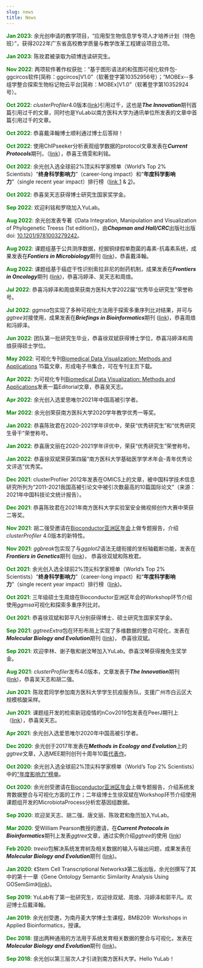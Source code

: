 ```yaml
---
slug: news
title: News
---
```


<strong><font color="green">Jan 2023</font></strong>: 余光创申请的教学项目，“应用型生物信息学专项人才培养计划（特色班）”，获得2022年广东省高校教学质量与教学改革工程建设项目立项。

<strong><font color="green">Jan 2023</font></strong>: 陈玫君被录取为硕博连读研究生。

<strong><font color="green">Nov 2022</font></strong>: 两项软件著作权获批：“基于图形语法的和弦图可视化软件包-ggcircos软件[简称：ggcircos]V1.0”（软著登字第10352956号）；“MOBEx--多组学整合探索生物标记物云平台[简称：MOBEx]V1.0”（软著登字第10352924号）。

<strong><font color="green">Oct 2022</font></strong>: *clusterProfiler*4.0版本([link](https://doi.org/10.1016/j.xinn.2021.100141))引用过千，这也是***The Innovation***期刊首篇引用过千的文章，同时也是YuLab以南方医科大学为通讯单位所发表的文章中首篇引用过千的文章。

<strong><font color="green">Oct 2022</font></strong>: 恭喜戴泽翰博士顺利通过博士后答辩！

<strong><font color="green">Oct 2022</font></strong>: 使用ChIPseeker分析表观组学数据的protocol文章发表在***Current Protocols***期刊，（[link](https://onlinelibrary.wiley.com/share/author/GYJGUBYCTRMYJFN2JFZZ?target=10.1002/cpz1.585)），恭喜王倩雯和利铭。

<strong><font color="green">Oct 2022</font></strong>: 余光创入选全球前2%顶尖科学家榜单（World’s Top 2% Scientists）“<strong>终身科学影响力</strong>”（career-long impact）和“<strong>年度科学影响力</strong>”（single recent year impact）排行榜（[link 1](https://elsevier.digitalcommonsdata.com/datasets/btchxktzyw/4) & [2](http://www.smu.edu.cn/info/1139/15995.htm))。

<strong><font color="green">Oct 2022</font></strong>: 恭喜吴天志获得博士研究生国家奖学金。

<strong><font color="green">Sep 2022</font></strong>: 欢迎利铭和罗晓加入YuLab。

<strong><font color="green">Aug 2022</font></strong>: 余光创发表专著《Data Integration, Manipulation and Visualization of Phylogenetic Treess (1st edition)》，由***Chapman and Hall/CRC***出版社出版 doi: [10.1201/9781003279242](https://doi.org/10.1201/9781003279242)。

<strong><font color="green">Aug 2022</font></strong>: 课题组基于公共测序数据，挖掘铜绿假单胞菌的毒素-抗毒素系统，成果发表在***Fontiers in Microbiology***期刊 ([link](https://www.frontiersin.org/articles/10.3389/fmicb.2022.951774))，恭喜戴泽翰。

<strong><font color="green">Aug 2022</font></strong>: 课题组基于癌症干性识别索拉非尼的耐药机制，成果发表在***Frontiers in Oncology***期刊 ([link](https://www.frontiersin.org/articles/10.3389/fonc.2022.912694/2))，恭喜冯婷泽、吴天志和周烺。

<strong><font color="green">Jul 2022</font></strong>: 恭喜冯婷泽和周烺荣获南方医科大学2022届“优秀毕业研究生”荣誉称号。

<strong><font color="green">Jul 2022</font></strong>: *ggmsa*包实现了多种可视化方法用于探索多重序列比对结果，并可与*ggtree*对接使用，成果发表在***Briefings in Bioinformatics***期刊 ([link](https://doi.org/10.1093/bib/bbac222))，恭喜周烺和冯婷泽。

<strong><font color="green">Jun 2022</font></strong>: 团队第一批研究生毕业，恭喜徐双斌获得博士学位，恭喜冯婷泽和周烺获得硕士学位。

<strong><font color="green">May 2022</font></strong>: 可视化专刊[Biomedical Data Visualization: Methods and Applications](https://www.frontiersin.org/research-topics/17918) 15篇文章，形成电子书集合，可在专刊主页下载。

<strong><font color="green">Apr 2022</font></strong>: 为可视化专刊[Biomedical Data Visualization: Methods and Applications](https://www.frontiersin.org/research-topics/17918)发表一篇Editorial文章，恭喜吴天志。

<strong><font color="green">Apr 2022</font></strong>: 余光创入选爱思唯尔2021年中国高被引学者。

<strong><font color="green">Mar 2022</font></strong>: 余光创荣获南方医科大学2020学年教学优秀一等奖。

<strong><font color="green">Jan 2022</font></strong>: 恭喜陈玫君在2020-2021学年评优中，荣获“优秀研究生”和“优秀研究生骨干”荣誉称号。

<strong><font color="green">Jan 2022</font></strong>: 恭喜唐文丽在2020-2021学年评优中，荣获“优秀研究生”荣誉称号。

<strong><font color="green">Jan 2022</font></strong>: 恭喜徐双斌荣获第四届“南方医科大学基础医学学术年会-青年优秀论文评选”优秀奖。

<strong><font color="green">Dec 2021</font></strong>: clusterProfiler 2012年发表在OMICS上的文章，被中国科学技术信息研究所列为“2011-2021我国高被引论文中被引次数最高的10篇国际论文”（来源：2021年中国科技论文统计报告）。

<strong><font color="green">Dec 2021</font></strong>: 恭喜陈玫君在2021年南方医科大学实验室安全微视频创作大赛中荣获二等奖。

<strong><font color="green">Nov 2021</font></strong>: 胡二强受邀请在[Bioconductor亚洲区年会](https://biocasia2021.bioconductor.org/)上做专题报告，介绍*clusterProfiler* 4.0版本的新特性。

<strong><font color="green">Nov 2021</font></strong>: *ggbreak*包实现了与*ggplot2*语法无缝衔接的坐标轴截断功能，发表在***Frontiers in Genetics***期刊 ([link](https://www.frontiersin.org/articles/10.3389/fgene.2021.774846/full))， 恭喜徐双斌和陈枚君。

<strong><font color="green">Oct 2021</font></strong>: 余光创入选全球前2%顶尖科学家榜单（World’s Top 2% Scientists）“<strong>终身科学影响力</strong>”（career-long impact）和“<strong>年度科学影响力</strong>”（single recent year impact）排行榜（[link](https://elsevier.digitalcommonsdata.com/datasets/btchxktzyw/3))。

<strong><font color="green">Oct 2021</font></strong>: 三年级硕士生周烺在Bioconductor亚洲区年会的Workshop环节介绍使用*ggmsa*可视化和探索多重序列比对。

<strong><font color="green">Oct 2021</font></strong>: 恭喜徐双斌和郭平凡分别获得博士、硕士研究生国家奖学金。

<strong><font color="green">Sep 2021</font></strong>: *ggtreeExtra*包在环形布局上实现了多维数据的整合可视化，发表在***Molecular Biology and Evolution***期刊 ([link](https://doi.org/10.1093/molbev/msab166))， 恭喜徐双斌。

<strong><font color="green">Sep 2021</font></strong>: 欢迎李林、谢子敬和谢汶琴加入YuLab。恭喜汶琴获得推免生奖学金。

<strong><font color="green">Aug 2021</font></strong>: *clusterProfiler*发布4.0版本，文章发表于***The Innovation***期刊 ([link](https://doi.org/10.1016/j.xinn.2021.100141))，恭喜吴天志和胡二强。

<strong><font color="green">Jun 2021</font></strong>: 陈玫君同学参加南方医科大学学生抗疫服务队，支援广州市白云区大规模核酸采样。

<strong><font color="green">Jun 2021</font></strong>: 课题组开发的检索新冠疫情的nCov2019包发表在PeerJ期刊上（[link](https://peerj.com/articles/11421/)），恭喜吴天志。

<strong><font color="green">Apr 2021</font></strong>: 余光创入选爱思唯尔2020年中国高被引学者。

<strong><font color="green">Dec 2020</font></strong>: 余光创于2017年发表在***Methods in Ecology and Evolution***上的*ggtree*文章，入选MEE期刊创刊十周年10篇[代表作](https://methodsblog.com/2020/11/19/ggtree-tree-visualization/)。

<strong><font color="green">Oct 2020</font></strong>: 余光创入选全球前2%顶尖科学家榜单（World’s Top 2% Scientists）中的[“年度影响力”榜单](https://elsevier.digitalcommonsdata.com/datasets/btchxktzyw/2)。

<strong><font color="green">Oct 2020</font></strong>: 余光创受邀请在[Bioconductor亚洲区年会](https://biocasia2020.bioconductor.org/)上做专题报告，介绍系统发育数据整合与可视化方面的工作；二年级博士生徐双斌在Workshop环节介绍使用课题组开发的MicrobiotaProcess分析宏基因组数据。

<strong><font color="green">Sep 2020</font></strong>: 欢迎吴天志、胡二强、唐文丽、陈玫君和詹历加入YuLab。

<strong><font color="green">Mar 2020</font></strong>: 受William Pearson教授的邀请，在***Current Protocols in Bioinformatics***期刊上发表*ggtree*文章，通过实例介绍*ggtree*的使用 ([link](https://doi.org/10.1002/cpbi.96))

<strong><font color="green">Feb 2020</font></strong>: *treeio*包解决系统发育树及相关数据的输入与输出问题，成果发表在***Molecular Biology and Evolution***期刊 ([link](https://doi.org/10.1093/molbev/msz240))。

<strong><font color="green">Jan 2020</font></strong>: 《Stem Cell Transcriptional Networks》第二版出版，余光创撰写了其中的第十一章《Gene Ontology Semantic Similarity Analysis Using GOSemSim》([link](http://dx.doi.org/10.1007/978-1-0716-0301-7_11))。

<strong><font color="green">Sep 2019</font></strong>: YuLab有了第一批研究生，欢迎徐双斌、周烺、冯婷泽和郭平凡。欢迎博士后戴泽翰。

<strong><font color="green">Jan 2019</font></strong>: 余光创受邀，为南丹麦大学博士生课程，BMB209: Workshops in Applied Bioinformatics，授课。

<strong><font color="green">Dec 2018</font></strong>: 提出两种通用的方法用于系统发育相关数据的整合与可视化，发表在***Molecular Biology and Evolution***期刊 ([link](https://academic.oup.com/mbe/article-abstract/35/12/3041/5142656))。

<strong><font color="green">Sep 2018</font></strong>: 余光创以第三层次人才引进到南方医科大学。Hello YuLab！

